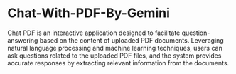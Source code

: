 # Chat-With-PDF-By-Gemini
 Chat PDF is an interactive application designed to facilitate question-answering based on the content of uploaded PDF documents. Leveraging natural language processing and machine learning techniques, users can ask questions related to the uploaded PDF files, and the system provides accurate responses by extracting relevant information from the documents.
